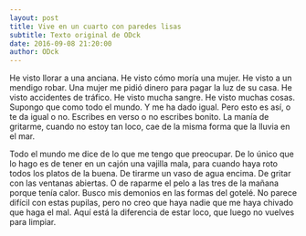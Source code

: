 ```yaml
---
layout: post
title: Vive en un cuarto con paredes lisas
subtitle: Texto original de ODck
date: 2016-09-08 21:20:00
author: ODck
---
```


He visto llorar a una anciana. He visto cómo moría una mujer. He visto a un mendigo robar. Una mujer me pidió dinero para pagar la luz de su casa. He visto accidentes de tráfico. He visto mucha sangre. He visto muchas cosas. Supongo que como todo el mundo. Y me ha dado igual. Pero esto es así, o te da igual o no. Escribes en verso o no escribes bonito. La manía de gritarme, cuando no estoy tan loco, cae de la misma forma que la lluvia en el mar.

Todo el mundo me dice de lo que me tengo que preocupar. De lo único que lo hago es de tener en un cajón una vajilla mala, para cuando haya roto todos los platos de la buena. De tirarme un vaso de agua encima. De gritar con las ventanas abiertas. O de raparme el pelo a las tres de la mañana porque tenía calor. Busco mis demonios en las formas del gotelé. No parece difícil con estas pupilas, pero no creo que haya nadie que me haya chivado que haga el mal. Aquí está la diferencia de estar loco, que luego no vuelves para limpiar.
